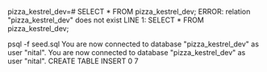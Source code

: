 pizza_kestrel_dev=# SELECT * FROM pizza_kestrel_dev;
ERROR:  relation "pizza_kestrel_dev" does not exist
LINE 1: SELECT * FROM pizza_kestrel_dev;

psql -f seed.sql 
You are now connected to database "pizza_kestrel_dev" as user "nital".
You are now connected to database "pizza_kestrel_dev" as user "nital".
CREATE TABLE
INSERT 0 7
